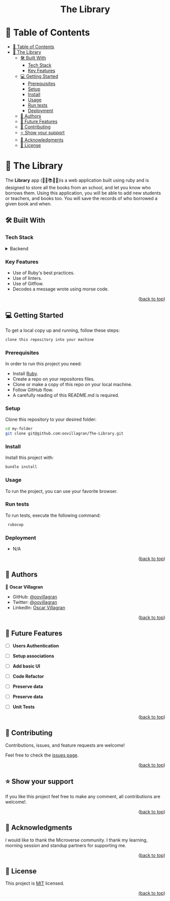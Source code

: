 <a name="readme-top"></a>

<div align="center">

  <h1><b>The Library</b></h1>

</div>

<!-- TABLE OF CONTENTS -->

# 📗 Table of Contents

- [📗 Table of Contents](#-table-of-contents)
- [📖 The Library](#-the-library)
  - [🛠 Built With ](#-built-with-)
    - [Tech Stack ](#tech-stack-)
    - [Key Features ](#key-features-)
  - [💻 Getting Started ](#-getting-started-)
    - [Prerequisites](#prerequisites)
    - [Setup](#setup)
    - [Install](#install)
    - [Usage](#usage)
    - [Run tests](#run-tests)
    - [Deployment](#deployment)
  - [👥 Authors ](#-authors-)
  - [🔭 Future Features ](#-future-features-)
  - [🤝 Contributing ](#-contributing-)
  - [⭐️ Show your support ](#️-show-your-support-)
  - [🙏 Acknowledgments ](#-acknowledgments-)
  - [📝 License ](#-license-)

<!-- PROJECT DESCRIPTION -->

# 📖 The Library<a name="about-project"></a>

The **Library**  app (📖📙📚📔📕)is a web application built using ruby and is designed to store all the books from an school, and let you know who borrows them. Using this application, you will be able to add new students or teachers, and books too. You will save the records of who borrowed a given book and when.

## 🛠 Built With <a name="built-with"></a>

### Tech Stack <a name="tech-stack"></a>


<details>
  <summary>Backend</summary>
  <ul>
    <li>Ruby</li>
  </ul>
</details>

<!-- Features -->

### Key Features <a name="key-features"></a>

- Use of Ruby's best practices.
- Use of linters.
- Use of Gitflow.
- Decodes a message wrote using morse code.

<p align="right">(<a href="#readme-top">back to top</a>)</p>

<!-- GETTING STARTED -->

## 💻 Getting Started <a name="getting-started"></a>

To get a local copy up and running, follow these steps:

 ```bash
 clone this repository into your machine
```

### Prerequisites

In order to run this project you need:

- Install [Ruby](https://www.ruby-lang.org/en/documentation/installation/).
- Create a repo on your repositores files.
- Clone or make a copy of this repo on your local machine.
- Follow GitHub flow.
- A carefully reading of this README.md is required.

### Setup

Clone this repository to your desired folder:

 ```bash
 cd my-folder
 git clone git@github.com:oovillagran/The-Library.git
```

### Install

Install this project with:

 ```bash
 bundle install
```

### Usage

To run the project, you can use your favorite browser.


### Run tests

To run tests, execute the following command:

```bash
 rubocop
```

### Deployment

- N/A

<p align="right">(<a href="#readme-top">back to top</a>)</p>

<!-- AUTHORS -->

## 👥 Authors <a name="authors"></a>

👤 **Oscar Villagran**

- GitHub: [@oovillagran](https://github.com/oovillagran)
- Twitter: [@oovillagran](https://twitter.com/oovillagran)
- LinkedIn: [Oscar Villagran](https://www.linkedin.com/in/oovillagran/)

<p align="right">(<a href="#readme-top">back to top</a>)</p>

<!-- FUTURE FEATURES -->

## 🔭 Future Features <a name="future-features"></a>

- [ ] **Users Authentication**
- [ ] **Setup associations**
- [ ] **Add basic UI**
- [ ] **Code Refactor**
- [ ] **Preserve data**
- [ ] **Preserve data**
- [ ] **Unit Tests**


<p align="right">(<a href="#readme-top">back to top</a>)</p>

<!-- CONTRIBUTING -->

## 🤝 Contributing <a name="contributing"></a>

Contributions, issues, and feature requests are welcome!

Feel free to check the [issues page](../../issues/).

<p align="right">(<a href="#readme-top">back to top</a>)</p>

<!-- SUPPORT -->

## ⭐️ Show your support <a name="support"></a>

If you like this project feel free to make any comment, all contributions are welcome!.

<p align="right">(<a href="#readme-top">back to top</a>)</p>

<!-- ACKNOWLEDGEMENTS -->

## 🙏 Acknowledgments <a name="acknowledgements"></a>

I would like to thank the Microverse community. I thank my learning, morning session and standup partners for supporting me.


<p align="right">(<a href="#readme-top">back to top</a>)</p>

## 📝 License <a name="license"></a>

This project is [MIT](LICENSE) licensed.

<a href="LICENSE">

<p align="right">(<a href="#readme-top">back to top</a>)</p>
